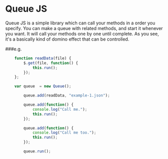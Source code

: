 Queue JS
========

Queue JS is a simple library which can call your methods in a order you specify. You can make a queue with related methods, and start it whenever you want. It will call your methods one by one until complete. As you see, it's a basically kind of domino effect that can be controlled.

###e.g.

```js
    function readData(file) {
        $.get(file, function() {
            this.run();
        });
    };

    var queue  = new Queue();

        queue.add(readData, "example-1.json");

        queue.add(function() {
            console.log("Call me.");
            this.run();
        });

        queue.add(function() {
            console.log("Call me too.");
            this.run();
        });

        queue.run();
```